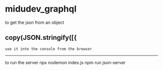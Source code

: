 # midudev_graphql

to get the json from an object
## copy(JSON.stringify([{ 
    use it into the console from the browser

----
to run the server 
 npx nodemon index.js
 npm run json-server